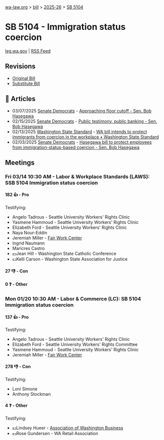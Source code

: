 [wa-law.org](/) > [bill](/bill/) > [2025-26](/bill/2025-26/) > [SB 5104](/bill/2025-26/sb/5104/)

# SB 5104 - Immigration status coercion
[leg.wa.gov](https://app.leg.wa.gov/billsummary?BillNumber=5104&Year=2025&Initiative=false) | [RSS Feed](./rss.xml)

## Revisions
* [Original Bill](1/)
* [Substitute Bill](S/)

## 📰 Articles
* 03/07/2025 [Senate Democrats](/org/senate_democrats/) - [Approaching floor cutoff - Sen. Bob Hasegawa](https://senatedemocrats.wa.gov/hasegawa/2025/03/06/approaching-floor-cutoff/#:~:text=5104)
* 02/15/2025 [Senate Democrats](/org/senate_democrats/) - [Public testimony, public banking - Sen. Bob Hasegawa](https://senatedemocrats.wa.gov/hasegawa/2025/02/14/public-testimony-public-banking/#:~:text=5104)
* 02/13/2025 [Washington State Standard](/org/washington_state_standard/) - [WA bill intends to protect immigrants from coercion in the workplace • Washington State Standard](https://washingtonstatestandard.com/2025/02/12/wa-bill-intends-to-protect-immigrants-from-coercion-in-the-workplace/#:~:text=Senate%20Bill%205104)
* 02/03/2025 [Senate Democrats](/org/senate_democrats/) - [Hasegawa bill to protect employees from immigration-status-based coercion - Sen. Bob Hasegawa](https://senatedemocrats.wa.gov/hasegawa/2025/02/03/hasegawa-bill-to-protect-employees-from-immigration-status-based-coercion/#:~:text=5104)

## Meetings
### Fri 03/14 10:30 AM - Labor & Workplace Standards (LAWS): SSB 5104 Immigration status coercion
#### 182 👍 - Pro
Testifying:
* Angelo Tadrous - Seattle University Workers' Rights Clinic
* Yasmene Hammoud - Seattle University Workers' Rights Clinic
* Elizabeth Ford - Seattle University Workers' Rights Clinic
* Naya Nour-Eddin
* Jeremiah Miller - [Fair Work Center](/org/fair_work_center/)
* Ingrid Naumann
* Maricres Castro
* 💵Jean Hill - Washington State Catholic Conference
* 💵Kelli Carson - Washington State Association for Justice

#### 27 👎 - Con

#### 0 ❓ - Other

### Mon 01/20 10:30 AM - Labor & Commerce (LC): SB 5104 Immigration status coercion
#### 137 👍 - Pro
Testifying:
* Angelo Tadrous - Seattle University Workers' Rights Clinic
* Elizabeth Ford - Seattle University Workers' Rights Committee
* Yasmene Hammoud - Seattle University Workers' Rights Clinic
* Jeremiah Miller - [Fair Work Center](/org/fair_work_center/)

#### 278 👎 - Con
Testifying:
* Loni Simone
* Anthony Stockman

#### 4 ❓ - Other
Testifying:
* 💵Lindsey Hueer - [Association of Washington Business](/org/association_of_washington_business/)
* 💵Rose Gundersen - WA Retail Association
